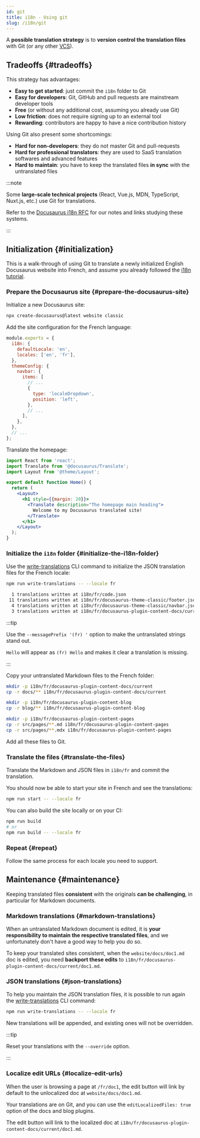```yaml
---
id: git
title: i18n - Using git
slug: /i18n/git
---
```


A **possible translation strategy** is to **version control the translation files** with Git (or any other [VCS](https://en.wikipedia.org/wiki/Version_control)).

## Tradeoffs {#tradeoffs}

This strategy has advantages:

- **Easy to get started**: just commit the `i18n` folder to Git
- **Easy for developers**: Git, GitHub and pull requests are mainstream developer tools
- **Free** (or without any additional cost, assuming you already use Git)
- **Low friction**: does not require signing up to an external tool
- **Rewarding**: contributors are happy to have a nice contribution history

Using Git also present some shortcomings:

- **Hard for non-developers**: they do not master Git and pull-requests
- **Hard for professional translators**: they are used to SaaS translation softwares and advanced features
- **Hard to maintain**: you have to keep the translated files **in sync** with the untranslated files

:::note

Some **large-scale technical projects** (React, Vue.js, MDN, TypeScript, Nuxt.js, etc.) use Git for translations.

Refer to the [Docusaurus i18n RFC](https://github.com/facebook/docusaurus/issues/3317) for our notes and links studying these systems.

:::

## Initialization {#initialization}

This is a walk-through of using Git to translate a newly initialized English Docusaurus website into French, and assume you already followed the [i18n tutorial](./i18n-tutorial.md).

### Prepare the Docusaurus site {#prepare-the-docusaurus-site}

Initialize a new Docusaurus site:

```bash
npx create-docusaurus@latest website classic
```

Add the site configuration for the French language:

```js title="docusaurus.config.js"
module.exports = {
  i18n: {
    defaultLocale: 'en',
    locales: ['en', 'fr'],
  },
  themeConfig: {
    navbar: {
      items: [
        // ...
        {
          type: 'localeDropdown',
          position: 'left',
        },
        // ...
      ],
    },
  },
  // ...
};
```

Translate the homepage:

```jsx title="src/pages/index.js"
import React from 'react';
import Translate from '@docusaurus/Translate';
import Layout from '@theme/Layout';

export default function Home() {
  return (
    <Layout>
      <h1 style={{margin: 20}}>
        <Translate description="The homepage main heading">
          Welcome to my Docusaurus translated site!
        </Translate>
      </h1>
    </Layout>
  );
}
```

### Initialize the `i18n` folder {#initialize-the-i18n-folder}

Use the [write-translations](../cli.md#docusaurus-write-translations-sitedir) CLI command to initialize the JSON translation files for the French locale:

```bash npm2yarn
npm run write-translations -- --locale fr

  1 translations written at i18n/fr/code.json
 11 translations written at i18n/fr/docusaurus-theme-classic/footer.json
  4 translations written at i18n/fr/docusaurus-theme-classic/navbar.json
  3 translations written at i18n/fr/docusaurus-plugin-content-docs/current.json
```

:::tip

Use the `--messagePrefix '(fr) '` option to make the untranslated strings stand out.

`Hello` will appear as `(fr) Hello` and makes it clear a translation is missing.

:::

Copy your untranslated Markdown files to the French folder:

```bash
mkdir -p i18n/fr/docusaurus-plugin-content-docs/current
cp -r docs/** i18n/fr/docusaurus-plugin-content-docs/current

mkdir -p i18n/fr/docusaurus-plugin-content-blog
cp -r blog/** i18n/fr/docusaurus-plugin-content-blog

mkdir -p i18n/fr/docusaurus-plugin-content-pages
cp -r src/pages/**.md i18n/fr/docusaurus-plugin-content-pages
cp -r src/pages/**.mdx i18n/fr/docusaurus-plugin-content-pages
```

Add all these files to Git.

### Translate the files {#translate-the-files}

Translate the Markdown and JSON files in `i18n/fr` and commit the translation.

You should now be able to start your site in French and see the translations:

```bash npm2yarn
npm run start -- --locale fr
```

You can also build the site locally or on your CI:

```bash npm2yarn
npm run build
# or
npm run build -- --locale fr
```

### Repeat {#repeat}

Follow the same process for each locale you need to support.

## Maintenance {#maintenance}

Keeping translated files **consistent** with the originals **can be challenging**, in particular for Markdown documents.

### Markdown translations {#markdown-translations}

When an untranslated Markdown document is edited, it is **your responsibility to maintain the respective translated files**, and we unfortunately don't have a good way to help you do so.

To keep your translated sites consistent, when the `website/docs/doc1.md` doc is edited, you need **backport these edits** to `i18n/fr/docusaurus-plugin-content-docs/current/doc1.md`.

### JSON translations {#json-translations}

To help you maintain the JSON translation files, it is possible to run again the [write-translations](../cli.md#docusaurus-write-translations-sitedir) CLI command:

```bash npm2yarn
npm run write-translations -- --locale fr
```

New translations will be appended, and existing ones will not be overridden.

:::tip

Reset your translations with the `--override` option.

:::

### Localize edit URLs {#localize-edit-urls}

When the user is browsing a page at `/fr/doc1`, the edit button will link by default to the unlocalized doc at `website/docs/doc1.md`.

Your translations are on Git, and you can use the `editLocalizedFiles: true` option of the docs and blog plugins.

The edit button will link to the localized doc at `i18n/fr/docusaurus-plugin-content-docs/current/doc1.md`.